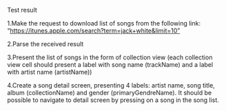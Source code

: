 Test result

1.Make the request to download list of songs from the following link: “https://itunes.apple.com/search?term=jack+white&limit=10”

2.Parse the received result

3.Present the list of songs in the form of collection view (each collection view cell should present a label with song name (trackName) and a label with artist name (artistName))

4.Create a song detail screen, presenting 4 labels: artist name, song title, album (collectionName) and gender (primaryGendreName). It should be possible to navigate to detail screen by pressing on a song in the song list.

